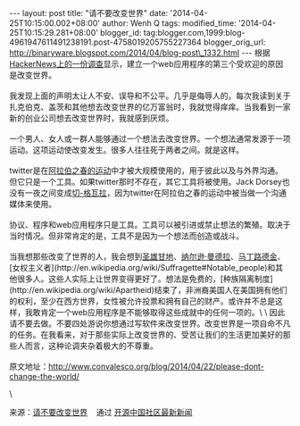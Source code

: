 --- layout: post title: "请不要改变世界" date:
'2014-04-25T10:15:00.002+08:00' author: Wenh Q tags: modified\_time:
'2014-04-25T10:15:29.281+08:00' blogger\_id:
tag:blogger.com,1999:blog-4961947611491238191.post-4758019205755227364
blogger\_orig\_url:
http://binaryware.blogspot.com/2014/04/blog-post\_1332.html ---
根据[HackerNews上的一份调查](https://news.ycombinator.com/item?id=2210150)显示，建立一个web应用程序的第三个受欢迎的原因是改变世界。\
\
我发现上面的声明太让人不安、误导和不公平。几乎是侮辱人的。每次我读到关于扎克伯克、盖茨和其他想去改变世界的亿万富翁时，我就觉得痒痒。当我看到一家新的创业公司想去改变世界时，我就感到厌烦。\
\
一个男人、女人或一群人能够通过一个想法去改变世界。一个想法通常发源于一项运动。这项运动使改变发生。很多人往往死于两者之间。就是这样。\
\
twitter是在[阿拉伯之春的运动](http://en.wikipedia.org/wiki/Arab_Spring)中才被大规模使用的，用于彼此以及与外界沟通。但它只是一个工具。如果twitter那时不存在，其它工具将被使用。Jack
Dorsey也没有一夜之间变成[切-格瓦拉](http://en.wikipedia.org/wiki/Che_Guevara)，因为twitter在阿拉伯之春的运动中被当做一个沟通媒体来使用。\
\
协议、程序和web应用程序只是工具。工具可以被引进或禁止想法的繁殖。取决于当时情况。但非常肯定的是，工具不是因为一个想法而创造或战斗。\
\
当我想那些改变了世界的人，我会想到[圣雄甘地](http://en.wikipedia.org/wiki/Mahatma_Gandhi)、[纳尔逊·曼德拉](http://en.wikipedia.org/wiki/Nelson_Mandela)、[马丁路德金](http://en.wikipedia.org/wiki/Martin_Luther_King,_Jr.)、[女权主义者](http://en.wikipedia.org/wiki/Suffragette#Notable_people)和其他很多人。这些人实际上让世界变得更好了。想法是免费的，[种族隔离制度](http://en.wikipedia.org/wiki/Apartheid)结束了，非洲裔美国人在美国拥有他们的权利，至少在西方世界，女性被允许投票和拥有自己的财产。或许并不总是这样，我敢肯定一个web应用程序是不能够取得这些成就中的任何一项的。\
\
因此请不要去做。不要四处游说你想通过写软件来改变世界。改变世界是一项自命不凡的任务。在我看来，对于那些实际上改变世界的、受苦让我们的生活更加美好的那些人而言，这种论调夹杂着极大的不尊重。\
\
原文地址：<http://www.convalesco.org/blog/2014/04/22/please-dont-change-the-world/>
<div>

\

</div>

<div>

来源：[请不要改变世界](http://www.oschina.net/news/51129/please-dont-change-the-world) 
  通过 [开源中国社区最新新闻](http://www.oschina.net/?from=rss)

</div>

